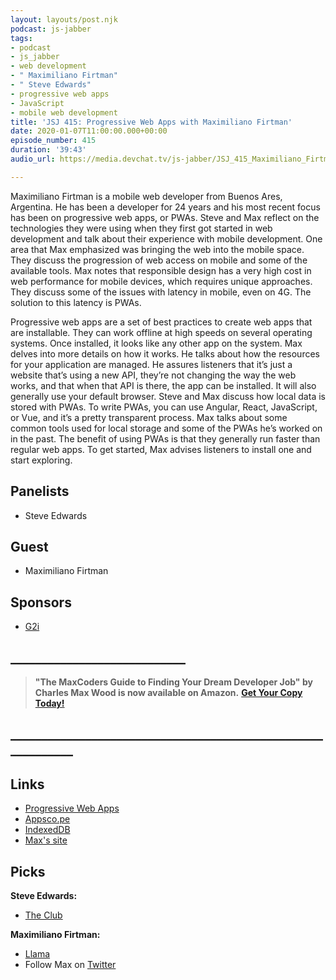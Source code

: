```yaml
---
layout: layouts/post.njk
podcast: js-jabber
tags:
- podcast
- js_jabber
- web development
- " Maximiliano Firtman"
- " Steve Edwards"
- progressive web apps
- JavaScript
- mobile web development
title: 'JSJ 415: Progressive Web Apps with Maximiliano Firtman'
date: 2020-01-07T11:00:00.000+00:00
episode_number: 415
duration: '39:43'
audio_url: https://media.devchat.tv/js-jabber/JSJ_415_Maximiliano_Firtman.mp3

---
```

Maximiliano Firtman is a mobile web developer from Buenos Ares, Argentina. He has been a developer for 24 years and his most recent focus has been on progressive web apps, or PWAs. Steve and Max reflect on the technologies they were using when they first got started in web development and talk about their experience with mobile development. One area that Max emphasized was bringing the web into the mobile space. They discuss the progression of web access on mobile and some of the available tools. Max notes that responsible design has a very high cost in web performance for mobile devices, which requires unique approaches. They discuss some of the issues with latency in mobile, even on 4G. The solution to this latency is PWAs.

Progressive web apps are a set of best practices to create web apps that are installable. They can work offline at high speeds on several operating systems. Once installed, it looks like any other app on the system. Max delves into more details on how it works. He talks about how the resources for your application are managed. He assures listeners that it’s just a website that’s using a new API, they’re not changing the way the web works, and that when that API is there, the app can be installed. It will also generally use your default browser. Steve and Max discuss how local data is stored with PWAs. To write PWAs, you can use Angular, React, JavaScript, or Vue, and it’s a pretty transparent process. Max talks about some common tools used for local storage and some of the PWAs he’s worked on in the past. The benefit of using PWAs is that they generally run faster than regular web apps. To get started, Max advises listeners to install one and start exploring.

## Panelists

* Steve Edwards

## Guest

* Maximiliano Firtman

## Sponsors

* [G2i](https://www.g2i.co/?utm_source=React_Native_Radio&utm_medium=Podcast)

## **____________________________**

> **"The MaxCoders Guide to Finding Your Dream Developer Job" by Charles Max Wood is now available on Amazon.** [**Get Your Copy Today!**](https://www.amazon.com/gp/product/B081MBL5C9/ref=as_li_ss_tl?ie=UTF8&linkCode=sl1&tag=devchattv-20&linkId=9d61363241636e2546ef46abba198746&language=en_US)

## **____________________________________________________________**

## Links

* [Progressive Web Apps](https://developers.google.com/web/progressive-web-apps)
* [Appsco.pe](https://appsco.pe/)
* [IndexedDB](https://developer.mozilla.org/en/docs/Web/API/IndexedDB_API)
* [Max's site](https://firt.mobi/books)

## Picks

**Steve Edwards:**

* [The Club](https://en.wikipedia.org/wiki/The_Club_(automotive))

**Maximiliano Firtman:**

* [Llama](https://github.com/GoogleChromeLabs/llama-pack)
* Follow Max on [Twitter](https://twitter.com/firt)